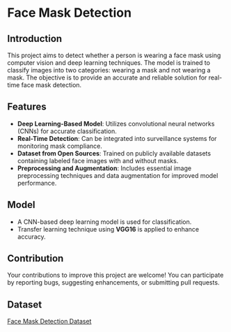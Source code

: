 # Face Mask Detection

## Introduction

This project aims to detect whether a person is wearing a face mask using computer vision and deep learning techniques. The model is trained to classify images into two categories: wearing a mask and not wearing a mask. The objective is to provide an accurate and reliable solution for real-time face mask detection.

## Features

- **Deep Learning-Based Model**: Utilizes convolutional neural networks (CNNs) for accurate classification.
- **Real-Time Detection**: Can be integrated into surveillance systems for monitoring mask compliance.
- **Dataset from Open Sources**: Trained on publicly available datasets containing labeled face images with and without masks.
- **Preprocessing and Augmentation**: Includes essential image preprocessing techniques and data augmentation for improved model performance.

## Model

- A CNN-based deep learning model is used for classification.
- Transfer learning technique using **VGG16** is applied to enhance accuracy.

## Contribution

Your contributions to improve this project are welcome! You can participate by reporting bugs, suggesting enhancements, or submitting pull requests.

## Dataset
[Face Mask Detection Dataset](https://www.kaggle.com/datasets/prithwirajmitra/covid-face-mask-detection-dataset)
